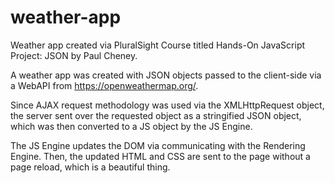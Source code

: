 # weather-app
Weather app created via PluralSight Course titled Hands-On JavaScript Project: JSON by Paul Cheney.

A weather app was created with JSON objects passed to the client-side via a WebAPI from https://openweathermap.org/.

Since AJAX request methodology was used via the XMLHttpRequest object, the server sent over the requested object as a stringified JSON object, which was then converted to a JS object by the JS Engine.  

The JS Engine updates the DOM via communicating with the Rendering Engine.  Then, the updated HTML and CSS are sent to the page without a page reload, which is a beautiful thing. 
